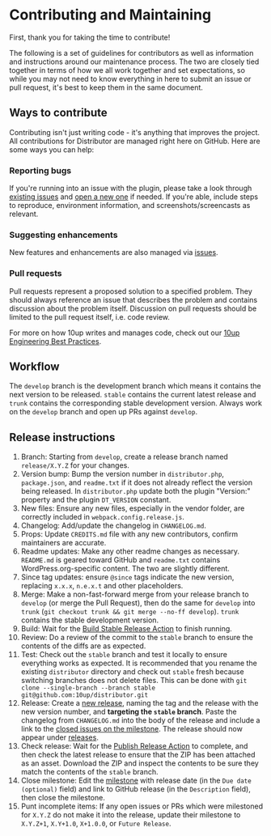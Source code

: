 # Contributing and Maintaining

First, thank you for taking the time to contribute!

The following is a set of guidelines for contributors as well as information and instructions around our maintenance process. The two are closely tied together in terms of how we all work together and set expectations, so while you may not need to know everything in here to submit an issue or pull request, it's best to keep them in the same document.

## Ways to contribute

Contributing isn't just writing code - it's anything that improves the project. All contributions for Distributor are managed right here on GitHub. Here are some ways you can help:

### Reporting bugs

If you're running into an issue with the plugin, please take a look through [existing issues](https://github.com/10up/distributor/issues) and [open a new one](https://github.com/10up/distributor/issues/new) if needed. If you're able, include steps to reproduce, environment information, and screenshots/screencasts as relevant.

### Suggesting enhancements

New features and enhancements are also managed via [issues](https://github.com/10up/distributor/issues).

### Pull requests

Pull requests represent a proposed solution to a specified problem. They should always reference an issue that describes the problem and contains discussion about the problem itself. Discussion on pull requests should be limited to the pull request itself, i.e. code review.

For more on how 10up writes and manages code, check out our [10up Engineering Best Practices](https://10up.github.io/Engineering-Best-Practices/).

## Workflow

The `develop` branch is the development branch which means it contains the next version to be released. `stable` contains the current latest release and `trunk` contains the corresponding stable development version. Always work on the `develop` branch and open up PRs against `develop`.

## Release instructions

1. Branch: Starting from `develop`, create a release branch named `release/X.Y.Z` for your changes.
1. Version bump: Bump the version number in `distributor.php`, `package.json`, and `readme.txt` if it does not already reflect the version being released.  In `distributor.php` update both the plugin "Version:" property and the plugin `DT_VERSION` constant.
1. New files: Ensure any new files, especially in the vendor folder, are correctly included in `webpack.config.release.js`.
1. Changelog: Add/update the changelog in `CHANGELOG.md`.
1. Props: Update `CREDITS.md` file with any new contributors, confirm maintainers are accurate.
1. Readme updates: Make any other readme changes as necessary.  `README.md` is geared toward GitHub and `readme.txt` contains WordPress.org-specific content.  The two are slightly different.
1. Since tag updates: ensure `@since` tags indicate the new version, replacing `x.x.x`, `n.e.x.t` and other placeholders.
1. Merge: Make a non-fast-forward merge from your release branch to `develop` (or merge the Pull Request), then do the same for `develop` into `trunk` (`git checkout trunk && git merge --no-ff develop`).  `trunk` contains the stable development version.
1. Build: Wait for the [Build Stable Release Action](https://github.com/10up/distributor/actions?query=workflow%3A%22Build+Stable+Release%22) to finish running.
1. Review: Do a review of the commit to the `stable` branch to ensure the contents of the diffs are as expected.
1. Test: Check out the `stable` branch and test it locally to ensure everything works as expected.  It is recommended that you rename the existing `distributor` directory and check out `stable` fresh because switching branches does not delete files.  This can be done with `git clone --single-branch --branch stable git@github.com:10up/distributor.git`
1. Release: Create a [new release](https://github.com/10up/distributor/releases/new), naming the tag and the release with the new version number, and **targeting the `stable` branch**.  Paste the changelog from `CHANGELOG.md` into the body of the release and include a link to the [closed issues on the milestone](https://github.com/10up/distributor/milestone/#?closed=1).  The release should now appear under [releases](https://github.com/10up/distributor/releases).
1. Check release: Wait for the [Publish Release Action](https://github.com/10up/distributor/actions?query=workflow%3A%22Publish+Release%22) to complete, and then check the latest release to ensure that the ZIP has been attached as an asset.  Download the ZIP and inspect the contents to be sure they match the contents of the `stable` branch.
1. Close milestone: Edit the [milestone](https://github.com/10up/distributor/milestone/#) with release date (in the `Due date (optional)` field) and link to GitHub release (in the `Description` field), then close the milestone.
1. Punt incomplete items: If any open issues or PRs which were milestoned for `X.Y.Z` do not make it into the release, update their milestone to `X.Y.Z+1`, `X.Y+1.0`, `X+1.0.0`, or `Future Release`.
